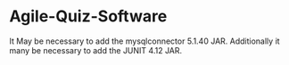 # Agile-Quiz-Software
It May be necessary to add the mysqlconnector 5.1.40 JAR.
Additionally it many be necessary to add the JUNIT 4.12 JAR.
